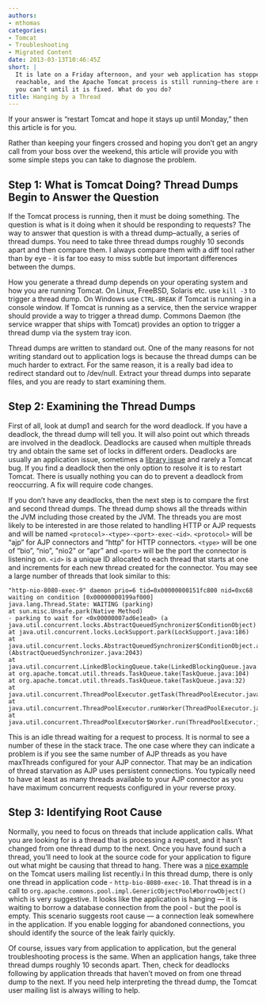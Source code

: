 ```yaml
---
authors:
- mthomas
categories:
- Tomcat
- Troubleshooting
- Migrated Content
date: 2013-03-13T10:46:45Z
short: |
  It is late on a Friday afternoon, and your web application has stopped responding to requests. The server is still
  reachable, and the Apache Tomcat process is still running–there are no errors in the logs. You want to go home but
  you can’t until it is fixed. What do you do?
title: Hanging by a Thread
---
```


If your answer is “restart Tomcat and hope it stays up until Monday,” then this article is for you.

Rather than keeping your fingers crossed and hoping you don’t get an angry call from your boss over the weekend, this
article will provide you with some simple steps you can take to diagnose the problem. 

## Step 1: What is Tomcat Doing? Thread Dumps Begin to Answer the Question

If the Tomcat process is running, then it must be doing something. The question is what is it doing when it should be
responding to requests? The way to answer that question is with a thread dump–actually, a series of thread dumps. You
need to take three thread dumps roughly 10 seconds apart and then compare them. I always compare them with a diff tool
rather than by eye - it is far too easy to miss subtle but important differences between the dumps.

How you generate a thread dump depends on your operating system and how you are running Tomcat. On Linux, FreeBSD,
Solaris etc. use `kill -3` to trigger a thread dump. On Windows use `CTRL-BREAK` if Tomcat is running in a console
window. If Tomcat is running as a service, then the service wrapper should provide a way to trigger a thread dump.
Commons Daemon (the service wrapper that ships with Tomcat) provides an option to trigger a thread dump via the system
tray icon.

Thread dumps are written to standard out. One of the many reasons for not writing standard out to application logs is
because the thread dumps can be much harder to extract. For the same reason, it is a really bad idea to redirect
standard out to /dev/null. Extract your thread dumps into separate files, and you are ready to start examining them.

## Step 2: Examining the Thread Dumps

First of all, look at dump1 and search for the word deadlock. If you have a deadlock, the thread dump will tell you.
It will also point out which threads are involved in the deadlock. Deadlocks are caused when multiple threads try and
obtain the same set of locks in different orders. Deadlocks are usually an application issue, sometimes a [library
issue](http://markmail.org/message/j4c3mro4qxlykv7z) and rarely a Tomcat bug. If you find a deadlock then the only
option to resolve it is to restart Tomcat. There
is usually nothing you can do to prevent a deadlock from reoccurring. A fix will require code changes.

If you don’t have any deadlocks, then the next step is to compare the first and second thread dumps. The thread dump
shows all the threads within the JVM including those created by the JVM. The threads you are most likely to be
interested in are those related to handling HTTP or AJP requests and will be named `<protocol>-<type>-<port>-exec-<id>`.
`<protocol>` will be “ajp” for AJP connectors and “http” for HTTP connectors. `<type>` will be one of “bio”, “nio”,
"nio2" or “apr” and `<port>` will be the port the connector is listening on. `<id>` is a unique ID allocated to each
thread that starts at one and increments for each new thread created for the connector. You may see a large number
of threads that look similar to this:

```none
"http-nio-8080-exec-9" daemon prio=6 tid=0x00000000151fc800 nid=0xc68 waiting on condition [0x00000000199af000]
java.lang.Thread.State: WAITING (parking)
at sun.misc.Unsafe.park(Native Method)
- parking to wait for <0x00000007ad6e1ea0> (a java.util.concurrent.locks.AbstractQueuedSynchronizer$ConditionObject) 
at java.util.concurrent.locks.LockSupport.park(LockSupport.java:186)
at java.util.concurrent.locks.AbstractQueuedSynchronizer$ConditionObject.await (AbstractQueuedSynchronizer.java:2043)
at java.util.concurrent.LinkedBlockingQueue.take(LinkedBlockingQueue.java:442)
at org.apache.tomcat.util.threads.TaskQueue.take(TaskQueue.java:104)
at org.apache.tomcat.util.threads.TaskQueue.take(TaskQueue.java:32)
at java.util.concurrent.ThreadPoolExecutor.getTask(ThreadPoolExecutor.java:1068)
at java.util.concurrent.ThreadPoolExecutor.runWorker(ThreadPoolExecutor.java:1130)
at java.util.concurrent.ThreadPoolExecutor$Worker.run(ThreadPoolExecutor.java:615)
```

This is an idle thread waiting for a request to process. It is normal to see a number of these in the stack trace.
The one case where they can indicate a problem is if you see the same number of AJP threads as you have maxThreads
configured for your AJP connector. That may be an indication of thread starvation as AJP uses persistent connections.
You typically need to have at least as many threads available to your AJP connector as you have maximum concurrent
requests configured in your reverse proxy.

## Step 3: Identifying Root Cause

Normally, you need to focus on threads that include application calls. What you are looking for is a thread that is
processing a request, and it hasn’t changed from one thread dump to the next. Once you have found such a thread,
you’ll need to look at the source code for your application to figure out what might be causing that thread to hang.
There was a [nice example](http://markmail.org/message/yedaxbmtd2zqrdg4) on the Tomcat users mailing list recently.i
In this thread dump, there is only one thread in application code - `http-bio-8080-exec-10`. That thread is in a call
to `org.apache.commons.pool.impl.GenericObjectPool#borrowObject()` which is very suggestive. It looks like the
application is hanging — it is waiting to borrow a database connection from the pool - but the pool is empty. This
scenario suggests root cause — a connection leak somewhere in the application. If you enable logging for abandoned
connections, you should identify the source of the leak fairly quickly.

Of course, issues vary from application to application, but the general troubleshooting process is the same. When an
application hangs, take three thread dumps roughly 10 seconds apart. Then, check for deadlocks following by
application threads that haven’t moved on from one thread dump to the next. If you need help interpreting the thread
dump, the Tomcat user mailing list is always willing to help.
